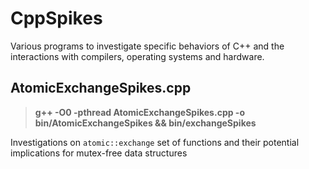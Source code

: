 # CppSpikes

Various programs to investigate specific behaviors of C++ and the interactions with compilers, operating systems and hardware.

## AtomicExchangeSpikes.cpp
>**g++ -O0 -pthread AtomicExchangeSpikes.cpp -o bin/AtomicExchangeSpikes && bin/exchangeSpikes**

Investigations on `atomic::exchange` set of functions and their potential implications for mutex-free data structures
